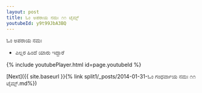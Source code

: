 ```yaml
---
layout: post
title: ಓಂ ಅಪರಾಯ ನಮಃ ೧೧ ಟೈಮ್ಸ್
youtubeId: y9t99JbA3BQ
---
```

 
 
 ಓಂ ಅಪರಾಯ ನಮಃ  
 
 -  ಎಲ್ಲರ ಹಿಂದೆ ಯಾರು ಇದ್ದಾರೆ 
 
  
 
  
 
 
 
 
 
 


{% include youtubePlayer.html id=page.youtubeId %}
 
[Next]({{ site.baseurl }}{% link  split1/_posts/2014-01-31-ಓಂ ಗಂಧರ್ವಾಯ ನಮಃ ೧೧ ಟೈಮ್ಸ್.md%})
 
